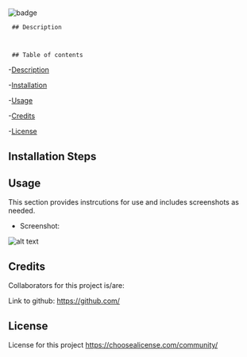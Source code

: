 #  

  ![badge](https://img.shields.io/badge/license-Apache-brightgreen)  

     ## Description 

    

     ## Table of contents 

  -[Description](#description) 

  -[Installation](#installation) 

  -[Usage](#usage) 

  -[Credits](#credits) 

  -[License](#license) 

  ## Installation Steps 

  
   ## Usage 

   This section provides instrcutions for use and includes screenshots as needed. 

    

   * Screenshot: 

   ![alt text](./images/)
   ## Credits 

  Collaborators for this project is/are:  

  Link to github: https://github.com/ 

   ## License 

   License for this project https://choosealicense.com/community/


